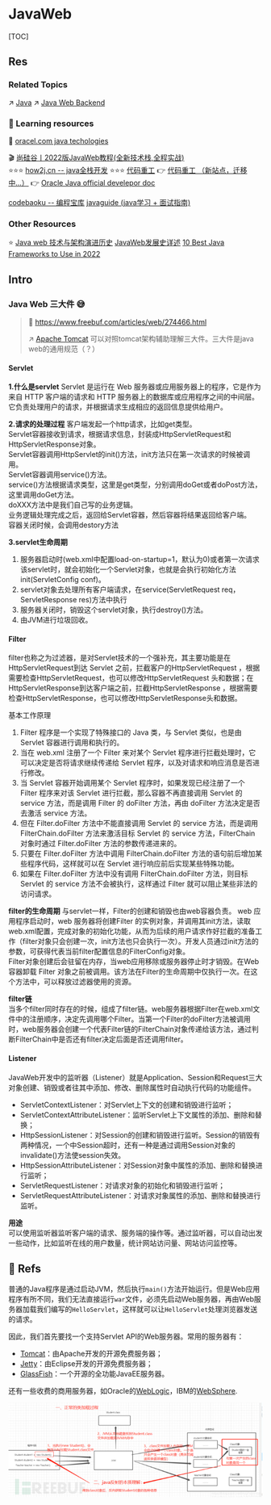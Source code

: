 # JavaWeb

[TOC]





## Res
### Related Topics
↗ [Java](../../../../../🔑%20CS%20Core/👩‍💻%20Computer%20Languages%20&%20Programming%20Methodology/Compiled%20+%20Interpreted%20Languages/⚰️%20JVM-Based%20Languages/☕️%20Java/Java.md)
↗ [Java Web Backend](../../../../../🔑%20CS%20Core/👩‍💻%20Computer%20Languages%20&%20Programming%20Methodology/🛠️%20Programming%20Tools%20Chain/🚠%20Application%20Runtimes%20&%20SDKs/Java%20Runtimes%20(JRE%20&%20JDKs%20Tools)/📌%20JAVA%20Third-party%20Libraries%20&%20JDK/Java%20Web%20Backend/Java%20Web%20Backend.md)


### 🎁 Learning resources
📂 [oracel.com java techologies](https://www.oracle.com/java/technologies/)

🎬 [尚硅谷丨2022版JavaWeb教程(全新技术栈,全程实战)](https://www.bilibili.com/video/BV1AS4y177xJ?p=1&vd_source=72104416ad988548ac73d9710091a9af)  
⭐️⭐️⭐️ [how2j.cn -- java全栈开发](https://how2j.cn) 
⭐️⭐️⭐️ [代码重工](https://heavy_code_industry.gitee.io/code_heavy_industry/) 
👉 [代码重工 （新站点，迁移中...）](https://www.wolai.com/nnRjHcUSv2mrRbFKZUpBMS)
👉 [Oracle Java official develepor doc](https://dev.java/learn/getting-started-with-java/)

[codebaoku -- 编程宝库](http://www.codebaoku.com)
[javaguide (java学习 + 面试指南)](https://javaguide.cn/home.html#java)


### Other Resources
⭐️ [Java web 技术与架构演进历史](https://congzhou09.github.io/knowledge/Java-web-技术与架构演进历史.html)
[JavaWeb发展史详述](https://blog.csdn.net/qq_39304851/article/details/108541486)
[10 Best Java Frameworks to Use in 2022](https://hackr.io/blog/java-frameworks)



## Intro
### Java Web 三大件 😅
> 🔗 https://www.freebuf.com/articles/web/274466.html
> 
> ↗ [Apache Tomcat](../Web%20Dev%20Middleware/Application%20Servers/Apache%20Tomcat/Apache%20Tomcat.md)
> 可以对照tomcat架构辅助理解三大件。三大件是java web的通用规范（？）

#### Servlet
**1.什么是servlet**
Servlet 是运行在 Web 服务器或应用服务器上的程序，它是作为来自 HTTP 客户端的请求和 HTTP 服务器上的数据库或应用程序之间的中间层。它负责处理用户的请求，并根据请求生成相应的返回信息提供给用户。

**2.请求的处理过程**
客户端发起一个http请求，比如get类型。  
Servlet容器接收到请求，根据请求信息，封装成HttpServletRequest和HttpServletResponse对象。  
Servlet容器调用HttpServlet的init()方法，init方法只在第一次请求的时候被调用。  
Servlet容器调用service()方法。  
service()方法根据请求类型，这里是get类型，分别调用doGet或者doPost方法，这里调用doGet方法。  
doXXX方法中是我们自己写的业务逻辑。  
业务逻辑处理完成之后，返回给Servlet容器，然后容器将结果返回给客户端。  
容器关闭时候，会调用destory方法

**3.servlet生命周期**
1. 服务器启动时(web.xml中配置load-on-startup=1，默认为0)或者第一次请求该servlet时，就会初始化一个Servlet对象，也就是会执行初始化方法init(ServletConfig conf)。
2. servlet对象去处理所有客户端请求，在service(ServletRequest req，ServletResponse res)方法中执行
3. 服务器关闭时，销毁这个servlet对象，执行destroy()方法。
4. 由JVM进行垃圾回收。
#### Filter
filter也称之为过滤器，是对Servlet技术的一个强补充，其主要功能是在HttpServletRequest到达 Servlet 之前，拦截客户的HttpServletRequest ，根据需要检查HttpServletRequest，也可以修改HttpServletRequest 头和数据；在HttpServletResponse到达客户端之前，拦截HttpServletResponse ，根据需要检查HttpServletResponse，也可以修改HttpServletResponse头和数据。

基本工作原理
1. Filter 程序是一个实现了特殊接口的 Java 类，与 Servlet 类似，也是由 Servlet 容器进行调用和执行的。  
2. 当在 web.xml 注册了一个 Filter 来对某个 Servlet 程序进行拦截处理时，它可以决定是否将请求继续传递给 Servlet 程序，以及对请求和响应消息是否进行修改。  
3. 当 Servlet 容器开始调用某个 Servlet 程序时，如果发现已经注册了一个 Filter 程序来对该 Servlet 进行拦截，那么容器不再直接调用 Servlet 的 service 方法，而是调用 Filter 的 doFilter 方法，再由 doFilter 方法决定是否去激活 service 方法。  
4. 但在 Filter.doFilter 方法中不能直接调用 Servlet 的 service 方法，而是调用 FilterChain.doFilter 方法来激活目标 Servlet 的 service 方法，FilterChain 对象时通过 Filter.doFilter 方法的参数传递进来的。  
5. 只要在 Filter.doFilter 方法中调用 FilterChain.doFilter 方法的语句前后增加某些程序代码，这样就可以在 Servlet 进行响应前后实现某些特殊功能。  
6. 如果在 Filter.doFilter 方法中没有调用 FilterChain.doFilter 方法，则目标 Servlet 的 service 方法不会被执行，这样通过 Filter 就可以阻止某些非法的访问请求。

**filter的生命周期**
与servlet一样，Filter的创建和销毁也由web容器负责。 web 应用程序启动时，web 服务器将创建Filter 的实例对象，并调用其init方法，读取web.xml配置，完成对象的初始化功能，从而为后续的用户请求作好拦截的准备工作（filter对象只会创建一次，init方法也只会执行一次）。开发人员通过init方法的参数，可获得代表当前filter配置信息的FilterConfig对象。  
Filter对象创建后会驻留在内存，当web应用移除或服务器停止时才销毁。在Web容器卸载 Filter 对象之前被调用。该方法在Filter的生命周期中仅执行一次。在这个方法中，可以释放过滤器使用的资源。

**filter链**  
当多个filter同时存在的时候，组成了filter链。web服务器根据Filter在web.xml文件中的注册顺序，决定先调用哪个Filter。当第一个Filter的doFilter方法被调用时，web服务器会创建一个代表Filter链的FilterChain对象传递给该方法，通过判断FilterChain中是否还有filter决定后面是否还调用filter。
#### Listener
JavaWeb开发中的监听器（Listener）就是Application、Session和Request三大对象创建、销毁或者往其中添加、修改、删除属性时自动执行代码的功能组件。  
- ServletContextListener：对Servlet上下文的创建和销毁进行监听；  
- ServletContextAttributeListener：监听Servlet上下文属性的添加、删除和替换；  
- HttpSessionListener：对Session的创建和销毁进行监听。Session的销毁有两种情况，一个中Session超时，还有一种是通过调用Session对象的invalidate()方法使session失效。  
- HttpSessionAttributeListener：对Session对象中属性的添加、删除和替换进行监听；  
- ServletRequestListener：对请求对象的初始化和销毁进行监听；  
- ServletRequestAttributeListener：对请求对象属性的添加、删除和替换进行监听。

**用途**  
可以使用监听器监听客户端的请求、服务端的操作等。通过监听器，可以自动出发一些动作，比如监听在线的用户数量，统计网站访问量、网站访问监控等。



## 📲 Refs
[廖雪峰 java web dev.]: https://www.liaoxuefeng.com/wiki/1252599548343744/1255945497738400

普通的Java程序是通过启动JVM，然后执行`main()`方法开始运行。但是Web应用程序有所不同，我们无法直接运行`war`文件，必须先启动Web服务器，再由Web服务器加载我们编写的`HelloServlet`，这样就可以让`HelloServlet`处理浏览器发送的请求。

因此，我们首先要找一个支持Servlet API的Web服务器。常用的服务器有：
-   [Tomcat](https://tomcat.apache.org/)：由Apache开发的开源免费服务器；
-   [Jetty](https://www.eclipse.org/jetty/)：由Eclipse开发的开源免费服务器；
-   [GlassFish](https://javaee.github.io/glassfish/)：一个开源的全功能JavaEE服务器。

还有一些收费的商用服务器，如Oracle的[WebLogic](https://www.oracle.com/middleware/weblogic/)，IBM的[WebSphere](https://www.ibm.com/cloud/websphere-application-platform/).

[🤔 一文看懂内存马 | Freebuf]: https://www.freebuf.com/articles/web/274466.html
![](../../../../../../Assets/Pics/Pasted%20image%2020250324210226.png)
